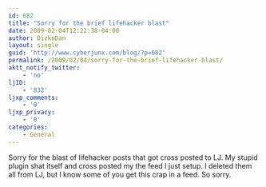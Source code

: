 ```yaml
---
id: 682
title: "Sorry for the brief lifehacker blast"
date: 2009-02-04T12:22:38-04:00
author: DizkoDan
layout: single
guid: 'http://www.cyberjunx.com/blog/?p=682'
permalink: /2009/02/04/sorry-for-the-brief-lifehacker-blast/
aktt_notify_twitter:
    - 'no'
ljID:
    - '832'
ljxp_comments:
    - '0'
ljxp_privacy:
    - '0'
categories:
    - General
---
```


Sorry for the blast of lifehacker posts that got cross posted to LJ. My stupid plugin shat itself and cross posted my the feed I just setup. I deleted them all from LJ, but I know some of you get this crap in a feed. So sorry.